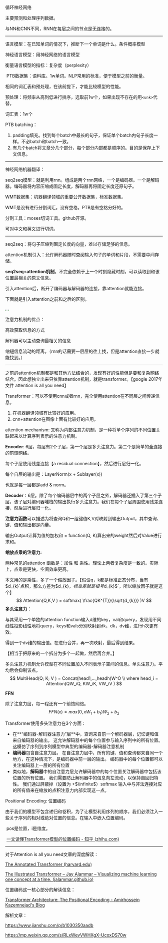 

循环神经网络

主要预测和处理序列数据。

与NN和CNN不同，RNN在每层之间的节点是无连接的。



---

语言模型：在已知单词的情况下，推断下一个单词是什么。条件概率模型

神经语言模型：用神经网络的语言模型

衡量语言模型的指标：复杂度（perplexity）

​	PTB数据集：语料库。1w单词。NLP常用的标准，便于模型之前的衡量。

相同的词汇表和预处理，在该前提下，才能比较模型的性能。

预处理：将频率从高到低进行排序，选取前1w个，如果出现不存在的用`<unk>`代替。

词汇表：1w个



PTB batching：

1. padding填充。找到每个batch中最长的句子，保证单个batch内句子长度一样。不必batch和batch一致。
2. 有几个batch将文章分几个部分，每个部分内部都是顺序的。目的是保存上下文信息。

---

神经网络机器翻译：



seq2seq模型：就是利用rnn。组成是两个rnn网络，一个是编码器。一个是解码器。编码器将内容压缩成固定长度，解码器再将固定长度还原句子。



WMT数据集：机器翻译领域的重要公开数据集，标准数据集。

WMT是没有进行分割词汇。没有空格。PTB是有空格分好的。

分割工具：moses切词工具。github开源。

可对中文和英文进行切词。



---

seq2seq：将句子压缩到固定长度的向量，难以存储足够的信息。

attention机制引入：允许解码器随时查阅输入句子的单词和片段，不需要中间存储。



**seq2seq+attention机制**。不完全依赖于上一个时刻隐藏时刻，可以读取到和该位置最相关的原文信息。

引入attention后，断开了编码器与解码器的连接，靠attention就能连接。

下面就是引入attention之前和之后的区别。

<img src = "https://s2.loli.net/2022/01/18/JguAMCWSBoPeH2k.png" style ="zoom:25%">

<img src = "https://s2.loli.net/2022/01/18/R5KpyAGz9S1BjW8.png" style ="zoom:23%">

注意力机制的优点：

高效获取信息的方式

解码器可以主动查询最相关的信息

缩短信息流动的距离。（rnn的话需要一层层的往上找，但是attention直接一步就能找到。）



---

之前的attention机制都是和其他方法结合的，发现有好的性能但是要和复杂网络结合。因此想独立出来只依靠attention机制，就是transformer。【google 2017年 文件 attention is all  you need】



Transformer：可以不使用cnn或者rnn，完全使用attention在不同层之间传递信息。

1. 在机器翻译领域有比较好的应用。
2. cnn+attention在图像上面有比较好的应用。



attention mechanism: 又称为内部注意力机制，是一种将单个序列的不同位置关联起来以计算序列表示的注意力机制。



**Encoder**: 6层，每层有2个子层，第一个层是多头注意力。第二个是简单的全连接的前馈网络。

每个子层使用残差连接【a residual connection】，然后进行层归一化。

每个自层的输出是：LayerNorm(x + Sublayer(x))

也就是每一层都是add & norm。



**Decoder**：6层。除了每个编码器层中的两个子层之外，解码器还插入了第三个子层，该子层对编码器堆栈的输出执行多头注意力。我们在每个子层周围使用残差连接，然后进行层归一化。



**注意力函数**可以描述为将查询Q和一组键值K,V对映射到输出Output，其中查询、键、值和输出都是向量。 

输出Output计算为值的加权和 = function(Q, K)算出来的weight然后对Value进行求和。



**缩放点乘的注意力:**

两种常见的attention 函数是：加性 和 乘性。理论上两者复杂度是一致的。实际上，点乘是更快，空间效率更高。

本文用的是乘性，多了一个缩放因子。【假设q，k都是标准正态分布，当有$`d_{k}`点积，那么方差为`$d_{k}$`，标准差就是根号`$d_{k}$`，所以缩放因子就是这个】
$$
Attention(Q,K,V ) = softmax( \frac{QK^{T}}{\sqrt{d_{k}}}    )V
$$
**多头注意力**：

与其采用一个单独的attention function输入d维的key，val和query，发现用不同线性投影线性地将query，keys和vals分别映射到dk，dk，dv维，进行h次更有效。

得到一个dv维的输出值。在进行合并，再一次映射，最后得到结果。

【相当于把原来的一个拆分为多个一起做，然后再合并。】



多头注意力机制允许模型在不同位置加入不同表示子空间的信息。单头注意力。平均后会抑制该点。
$$
MultiHead(Q; K; V ) = Concat(head1,...,headh)W^O \\
where head_i = Attention(QW_iQ, KW_iK, VW_iV )
$$


**FFN**

除了注意力层，每一程还有一个前馈网络。
$$
FFN(x) = max(0, xW_1 + b_1)W_2 + b_2
$$


Transformer使用多头注意力在3个方面：

- 在**“编码器-解码器注意力”层**中，查询来自前一个解码器层，记忆键和值来自编码器的输出。 这允许解码器中的每个位置参与输入序列中的所有位置。 这模仿了序列到序列模型中典型的编码器-解码器注意机制
- **编码器**包含自注意力层。 在自注意力层中，所有的键、值和查询都来自同一个地方，在这种情况下，是编码器中前一层的输出。 编码器中的每个位置都可以关注编码器上一层的所有位置
- 类似地，**解码器**中的自注意力层允许解码器中的每个位置关注解码器中包括该位置的所有位置。 我们需要防止解码器中的信息向左流动，以保持自回归特性。 我们通过屏蔽掉（设置为 +$\infinite$）softmax 输入中与非法连接对应的所有值来在缩放的点积注意力内部实现这一点。



Positional Encoding: 位置编码

​	由于我们的模型不包含递归和卷积，为了让模型利用序列的顺序，我们必须注入一些关于序列的相对或绝对位置的信息。在输入中嵌入位置编码。

​	pos是位置，i是维度。

​	[一文读懂Transformer模型的位置编码 - 知乎 (zhihu.com)](https://zhuanlan.zhihu.com/p/106644634)





---

对于Attention is all you need文章的深度解读：

[The Annotated Transformer (harvard.edu)](http://nlp.seas.harvard.edu/2018/04/03/attention.html)

[The Illustrated Transformer – Jay Alammar – Visualizing machine learning one concept at a time. (jalammar.github.io)](http://jalammar.github.io/illustrated-transformer/)



位置编码这一核心部分的解读信息：

[Transformer Architecture: The Positional Encoding - Amirhossein Kazemnejad's Blog](https://kazemnejad.com/blog/transformer_architecture_positional_encoding/)



解析文章： 

https://www.jianshu.com/p/b1030350aadb

https://mp.weixin.qq.com/s/RLxWevVWHXgX-UcoxDS70w